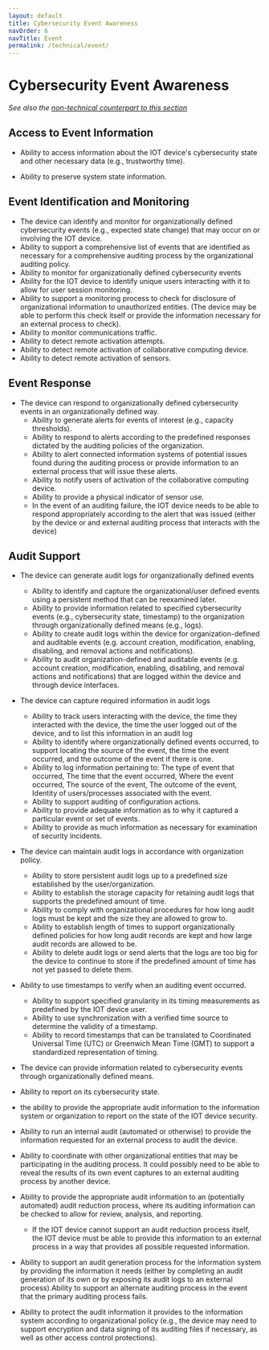 ```yaml
---
layout: default
title: Cybersecurity Event Awareness
navOrder: 6
navTitle: Event
permalink: /technical/event/
---
```


# Cybersecurity Event Awareness

_See also the [non-technical counterpart to this section](../_8259-Control/event.md)_

## Access to Event Information

- Ability to access information about the IOT device&#39;s cybersecurity state and other necessary data (e.g., trustworthy time).

- Ability to preserve system state information.

## Event Identification and Monitoring

- The device can identify and monitor for organizationally defined cybersecurity events (e.g., expected state change) that may occur on or involving the IOT device.
- Ability to support a comprehensive list of events that are identified as necessary for a comprehensive auditing process by the organizational auditing policy.
- Ability to monitor for organizationally defined cybersecurity events
- Ability for the IOT device to identify unique users interacting with it to allow for user session monitoring.
- Ability to support a monitoring process to check for disclosure of organizational information to unauthorized entities. (The device may be able to perform this check itself or provide the information necessary for an external process to check).
- Ability to monitor communications traffic.
- Ability to detect remote activation attempts.
- Ability to detect remote activation of collaborative computing device.
- Ability to detect remote activation of sensors.

## Event Response

- The device can respond to organizationally defined cybersecurity events in an organizationally defined way.
  - Ability to generate alerts for events of interest (e.g., capacity thresholds).
  - Ability to respond to alerts according to the predefined responses dictated by the auditing policies of the organization.
  - Ability to alert connected information systems of potential issues found during the auditing process or provide information to an external process that will issue these alerts.
  - Ability to notify users of activation of the collaborative computing device.
  - Ability to provide a physical indicator of sensor use.
  - In the event of an auditing failure, the IOT device needs to be able to respond appropriately according to the alert that was issued (either by the device or and external auditing process that interacts with the device)

## Audit Support

- The device can generate audit logs for organizationally defined events
  - Ability to identify and capture the organizational/user defined events using a persistent method that can be reexamined later.
  - Ability to provide information related to specified cybersecurity events (e.g., cybersecurity state, timestamp) to the organization through organizationally defined means (e.g., logs).
  - Ability to create audit logs within the device for organization-defined and auditable events (e.g. account creation, modification, enabling, disabling, and removal actions and notifications).
  - Ability to audit organization-defined and auditable events (e.g. account creation, modification, enabling, disabling, and removal actions and notifications) that are logged within the device and through device interfaces.
- The device can capture required information in audit logs
  - Ability to track users interacting with the device, the time they interacted with the device, the time the user logged out of the device, and to list this information in an audit log
  - Ability to identify where organizationally defined events occurred, to support locating the source of the event, the time the event occurred, and the outcome of the event if there is one.
  - Ability to log information pertaining to: The type of event that occurred, The time that the event occurred, Where the event occurred, The source of the event, The outcome of the event, Identity of users/processes associated with the event.
  - Ability to support auditing of configuration actions.
  - Ability to provide adequate information as to why it captured a particular event or set of events.
  - Ability to provide as much information as necessary for examination of security incidents.
- The device can maintain audit logs in accordance with organization policy.
  - Ability to store persistent audit logs up to a predefined size established by the user/organization.
  - Ability to establish the storage capacity for retaining audit logs that supports the predefined amount of time.
  - Ability to comply with organizational procedures for how long audit logs must be kept and the size they are allowed to grow to.
  - Ability to establish length of times to support organizationally defined policies for how long audit records are kept and how large audit records are allowed to be.
  - Ability to delete audit logs or send alerts that the logs are too big for the device to continue to store if the predefined amount of time has not yet passed to delete them.
- Ability to use timestamps to verify when an auditing event occurred.
  - Ability to support specified granularity in its timing measurements as predefined by the IOT device user.
  - Ability to use synchronization with a verified time source to determine the validity of a timestamp.
  - Ability to record timestamps that can be translated to Coordinated Universal Time (UTC) or Greenwich Mean Time (GMT) to support a standardized representation of timing.
- The device can provide information related to cybersecurity events through organizationally defined means.

- Ability to report on its cybersecurity state.
- the ability to provide the appropriate audit information to the information system or organization to report on the state of the IOT device security.
- Ability to run an internal audit (automated or otherwise) to provide the information requested for an external process to audit the device.

- Ability to coordinate with other organizational entities that may be participating in the auditing process. It could possibly need to be able to reveal the results of its own event captures to an external auditing process by another device.
- Ability to provide the appropriate audit information to an (potentially automated) audit reduction process, where its auditing information can be checked to allow for review, analysis, and reporting.
  - If the IOT device cannot support an audit reduction process itself, the IOT device must be able to provide this information to an external process in a way that provides all possible requested information.

- Ability to support an audit generation process for the information system by providing the information it needs (either by completing an audit generation of its own or by exposing its audit logs to an external process).Ability to support an alternate auditing process in the event that the primary auditing process fails.
- Ability to protect the audit information it provides to the information system according to organizational policy (e.g., the device may need to support encryption and data signing of its auditing files if necessary, as well as other access control protections).
